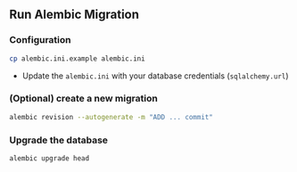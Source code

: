 ## Run Alembic Migration 

### Configuration 

```bash
cp alembic.ini.example alembic.ini
```
- Update the `alembic.ini` with your database credentials (`sqlalchemy.url`)

### (Optional) create a new migration

```bash
alembic revision --autogenerate -m "ADD ... commit"
```
### Upgrade the database 

```bash 
alembic upgrade head
```

